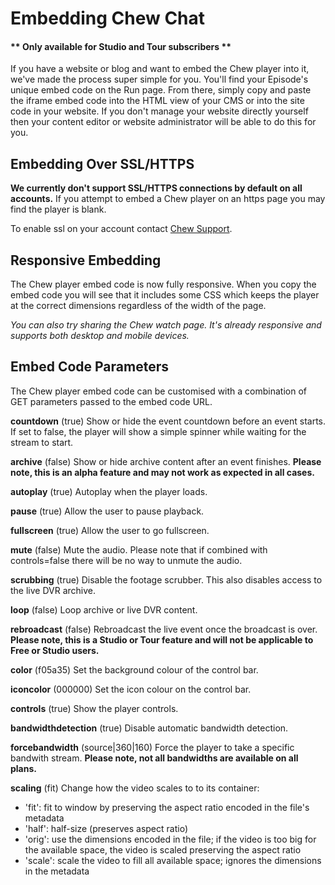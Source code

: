 # Embedding Chew Chat

#### ** Only available for Studio and Tour subscribers **

If you have a website or blog and want to embed the Chew player into it, we've made the process super simple for you. You'll find your Episode's unique embed code on the Run page. From there, simply copy and paste the iframe embed code into the HTML view of your CMS or into the site code in your website. If you don't manage your website directly yourself then your content editor or website administrator will be able to do this for you.

## Embedding Over SSL/HTTPS

**We currently don't support SSL/HTTPS connections by default on all accounts.** If you attempt to embed a Chew player on an https page you may find the player is blank.

To enable ssl on your account contact [Chew Support](mailto:support@chew.tv).

## Responsive Embedding

The Chew player embed code is now fully responsive. When you copy the embed code you will see that it includes some CSS which keeps the player at the correct dimensions regardless of the width of the page.

_You can also try sharing the Chew watch page. It's already responsive and supports both desktop and mobile devices._

## Embed Code Parameters

The Chew player embed code can be customised with a combination of GET parameters passed to the embed code URL.

**countdown** (true) Show or hide the event countdown before an event starts. If set to false, the player will show a simple spinner while waiting for the stream to start.

**archive** (false) Show or hide archive content after an event finishes. **Please note, this is an alpha feature and may not work as expected in all cases.**

**autoplay** (true) Autoplay when the player loads.

**pause** (true) Allow the user to pause playback.

**fullscreen** (true) Allow the user to go fullscreen.

**mute** (false) Mute the audio. Please note that if combined with controls=false there will be no way to unmute the audio.

**scrubbing** (true) Disable the footage scrubber. This also disables access to the live DVR archive.

**loop** (false) Loop archive or live DVR content.

**rebroadcast** (false) Rebroadcast the live event once the broadcast is over. 
**Please note, this is a Studio or Tour feature and will not be applicable to Free or Studio users.**

**color** (f05a35) Set the background colour of the control bar.

**iconcolor** (000000) Set the icon colour on the control bar.

**controls** (true) Show the player controls.

**bandwidthdetection** (true) Disable automatic bandwidth detection.

**forcebandwidth** (source|360|160) Force the player to take a specific bandwith stream. **Please note, not all bandwidths are available on all plans.**

**scaling** (fit) Change how the video scales to to its container:

 - 'fit': fit to window by preserving the aspect ratio encoded in the file's metadata
 - 'half': half-size (preserves aspect ratio)
 - 'orig': use the dimensions encoded in the file; if the video is too big for the available space, the video is scaled preserving the aspect ratio
 - 'scale': scale the video to fill all available space; ignores the dimensions in the metadata